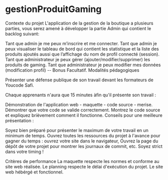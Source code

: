 # gestionProduitGaming
Contexte du projet
L'application de la gestion de la boutique a plusieurs parties, vous serez amené à développer la partie Admin qui contient le backlog suivant:

Tant que admin je me peux m’inscrire et me connecter.
Tant que admin je peux visualiser le tableau de bord qui contient les statistique et la liste des produits ajoutés aussi que l’affichage du nom de profil connecté (session).
Tant que administrateur je peux gérer (ajouter/modifier/supprimer) les produits de gaming.
Tant que administrateur je peux modifier mes données (modification profil) -- Bonus Facultatif.
Modalités pédagogiques
​

Présenter une défense publique de son travail devant les formateurs de Youcode Safi.

Chaque apprenants n'aura que 15 minutes àfin qu'il présente son travail :

Démonstration de l'application web - maquette - code source - merise.
Démontrer que votre code se valide correctement.
Montrez le code source et expliquez brièvement comment il fonctionne.
Conseils pour une meilleure présentation :

Soyez bien préparé pour présenter le maximum de votre travail en un minimum de temps.
Ouvrez toutes les ressources du projet à l'avance pour gagner du temps : ouvrez votre site dans le navigateur, Ouvrez la page du dépôt de votre projet pour montrer les journaux de commit, etc.
Soyez strict dans votre timing !

Critères de performance
La maquette respecte les normes et conforme au site web réalisée.
Le planning respecte le délai d'exécution du projet.
Le site web hébérgé et fonctionnel.
